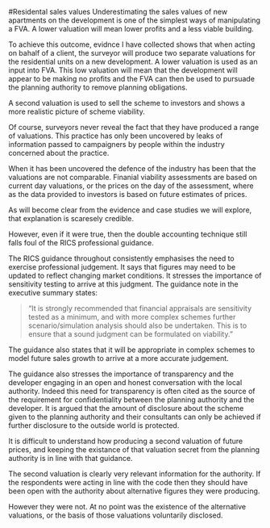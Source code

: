 #Residental sales values
Underestimating the sales values of new apartments on the development is one of the simplest ways of manipulating a FVA. A lower valuation will mean lower profits and a less viable building.

To achieve this outcome, evidnce I have collected shows that when acting on bahalf of a client, the surveyor will produce two separate valuations for the residential units on a new development. A lower valuation is used as an input into FVA. This low valuation will mean that the development will appear to be making no profits and the FVA can then be used to pursuade the planning authority to remove planning obligations. 

A second valuation is used to sell the scheme to investors and shows a more realistic picture of scheme viability. 

Of course, surveyors never reveal the fact that they have produced a range of valuations. This practice has only been uncovered by leaks of information passed to campaigners by people within the industry concerned about the practice. 

When it has been uncovered the defence of the industry has been that the valuations are not comparable. Finanial viability assessments are based on current day valuations, or the prices on the day of the assessment, where as the data provided to investors is based on future estimates of prices. 

As will become clear from the evidence and case studies we will explore, that explanation is scaresely credible. 

However, even if it were true, then the double accounting technique still falls foul of the RICS professional guidance. 

The RICS guidance throughout consistently emphasises the need to exercise professional judgement. It says that figures may need to be updated to reflect changing market conditions. It stresses the importance of sensitivity testing to arrive at this judgment. The guidance note in the executive summary states: 

>“It is strongly recommended that financial appraisals are sensitivity tested as a minimum, and with more complex schemes further scenario/simulation analysis should also be undertaken. This is to ensure that a sound judgment can be formulated on viability.”

The guidance also states that it will be appropriate in complex schemes to model future sales growth to arrive at a more accurate judgement. 

The guidance also stresses the importance of transparency and the developer engaging in an open and honest conversation with the local authority. Indeed this need for transparency is often cited as the source of the requirement for confidentiality between the planning authority and the developer. It is argued that the amount of disclosure about the scheme given to the planning authority and their consultants can only be achieved if further disclosure to the outside world is protected. 

It is difficult to understand how producing a second valuation of future prices, and keeping the existance of that valuation secret from the planning authority is in line with that guidance. 

The second valuation is clearly very relevant information for the authority. If the respondents were acting in line with the code then they should have been open with the authority about alternative figures they were producing. However they were not. At no point was the existence of the alternative valuations, or the basis of those valuations voluntarily disclosed. 